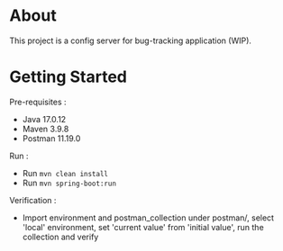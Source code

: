 # About

This project is a config server for bug-tracking application (WIP).


# Getting Started


Pre-requisites :
* Java 17.0.12
* Maven 3.9.8
* Postman 11.19.0


Run :
* Run `mvn clean install`
* Run `mvn spring-boot:run`


Verification :
* Import environment and postman_collection under postman/, select 'local' environment, set 'current value' from 'initial value', run the collection and verify

